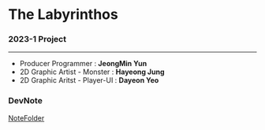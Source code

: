# The Labyrinthos
### 2023-1 Project
---
* Producer Programmer : **JeongMin Yun**
* 2D Graphic Artist - Monster : **Hayeong Jung** 
* 2D Graphic Aritst - Player-UI : **Dayeon Yeo**

### DevNote
[NoteFolder](https://github.com/BaekRyang/TheLabyrinthos/tree/main/Notes)

